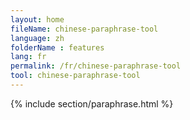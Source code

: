 ```yaml
---
layout: home
fileName: chinese-paraphrase-tool
language: zh
folderName : features
lang: fr
permalink: /fr/chinese-paraphrase-tool
tool: chinese-paraphrase-tool
---
```

{% include section/paraphrase.html %}